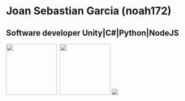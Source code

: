# Joan Sebastian Garcia (noah172)
## Software developer Unity|C#|Python|NodeJS

<img height="137.3px" src="https://github-readme-stats.vercel.app/api?username=noah172&show_icons=true&theme=vue-dark" />&nbsp;
<img height="137.3px" src="https://github-readme-stats.vercel.app/api/top-langs/?username=noah172&count_private=true&show_icons=true&theme=vue-dark&layout=compact" />
<img src="https://github-readme-streak-stats.herokuapp.com/?user=noah172&theme=vue-dark">

<!--
**Noah172/Noah172** is a ✨ _special_ ✨ repository because its `README.md` (this file) appears on your GitHub profile.

Here are some ideas to get you started:

- 🔭 I’m currently working on ...
- 🌱 I’m currently learning ...
- 👯 I’m looking to collaborate on ...
- 🤔 I’m looking for help with ...
- 💬 Ask me about ...
- 📫 How to reach me: ...
- 😄 Pronouns: ...
- ⚡ Fun fact: ...
-->
